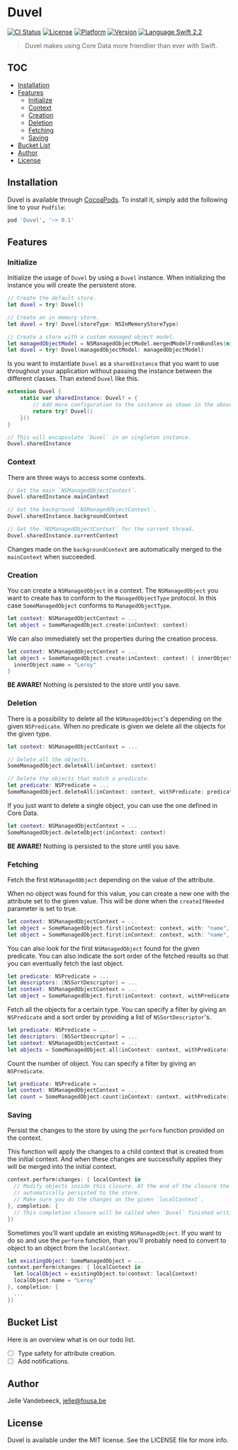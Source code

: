# Duvel

[![CI Status](http://img.shields.io/travis/icapps/ios-duvel.svg?style=flat)](https://travis-ci.org/icapps/ios-duvel)
[![License](https://img.shields.io/cocoapods/l/Duvel.svg?style=flat)](http://cocoapods.org/pods/Duvel)
[![Platform](https://img.shields.io/cocoapods/p/Duvel.svg?style=flat)](http://cocoapods.org/pods/Duvel)
[![Version](https://img.shields.io/cocoapods/v/Duvel.svg?style=flat)](http://cocoapods.org/pods/Duvel)
[![Language Swift 2.2](https://img.shields.io/badge/Language-Swift%202.2-orange.svg?style=flat)](https://swift.org)

> Duvel makes using Core Data more friendlier than ever with Swift.

## TOC

- [Installation](#installation)
- [Features](#features)
  - [Initialize](#initialize)
  - [Context](#context)
  - [Creation](#creation)
  - [Deletion](#deletion)
  - [Fetching](#fetching)
  - [Saving](#saving)
- [Bucket List](#bucket-list)
- [Author](#author)
- [License](#license)

## Installation

Duvel is available through [CocoaPods](http://cocoapods.org). To install it, simply add the following line to your `Podfile`:

```ruby
pod 'Duvel', '~> 0.1'
```

## Features

### Initialize

Initialize the usage of `Duvel` by using a `Duvel` instance. When initializing the instance you will create the persistent store.

```swift
// Create the default store.
let duvel = try! Duvel()

// Create an in memory store.
let duvel = try! Duvel(storeType: NSInMemoryStoreType)

// Create a store with a custom managed object model.
let managedObjectModel = NSManagedObjectModel.mergedModelFromBundles(nil)
let duvel = try! Duvel(managedObjectModel: managedObjectModel)
```

Is you want to instantiate `Duvel` as a `sharedInstance` that you want to use throughout your application without passing the instance between the different classes. Than extend `Duvel` like this.

```swift
extension Duvel {
    static var sharedInstance: Duvel? = {
        // Add more configuration to the instance as shown in the above code.
        return try? Duvel()
    }()
}

// This will encapsulate `Duvel` in an singleton instance.
Duvel.sharedInstance
```

### Context

There are three ways to access some contexts.

```swift
// Get the main `NSManagedObjectContext`.
Duvel.sharedInstance.mainContext

// Get the background `NSManagedObjectContext`.
Duvel.sharedInstance.backgroundContext

// Get the `NSManagedObjectContext` for the current thread.
Duvel.sharedInstance.currentContext
```

Changes made on the `backgroundContext` are automatically merged to the `mainContext` when succeeded.

### Creation

You can create a `NSManagedObject` in a context. The `NSManagedObject` you want to create has to conform to the `ManagedObjectType` protocol. In this case `SomeManagedObject` conforms to `ManagedObjectType`.

```swift
let context: NSManagedObjectContext = ...
let object = SomeManagedObject.create(inContext: context)
```

We can also immediately set the properties during the creation process.

```swift
let context: NSManagedObjectContext = ...
let object = SomeManagedObject.create(inContext: context) { innerObject in
  innerObject.name = "Leroy"
}
```

**BE AWARE!** Nothing is persisted to the store until you save.

### Deletion

There is a possibility to delete all the `NSManagedObject`'s depending on the given `NSPredicate`. When no predicate is given we delete all the objects for the given type.

```swift
let context: NSManagedObjectContext = ...

// Delete all the objects.
SomeManagedObject.deleteAll(inContext: context)

// Delete the objects that match a predicate.
let predicate: NSPredicate = ...
SomeManagedObject.deleteAll(inContext: context, withPredicate: predicate)
```

If you just want to delete a single object, you can use the one defined in Core Data.

```swift
let context: NSManagedObjectContext = ...
SomeManagedObject.deleteObject(inContext: context)
```

**BE AWARE!** Nothing is persisted to the store until you save.

### Fetching

Fetch the first `NSManagedObject` depending on the value of the attribute.

When no object was found for this value, you can create a new one with the attribute set to the given value. This will be done when the `createIfNeeded` parameter is set to true.

```swift
let context: NSManagedObjectContext = ...
let object = SomeManagedObject.first(inContext: context, with: "name", value: "Leroy")
let object = SomeManagedObject.first(inContext: context, with: "name", value: "Leroy", createIfNeeded: true)
```

You can also look for the first `NSManagedObject` found for the given predicate. You can also indicate the sort order of the fetched results so that you can eventually fetch the last object.

```swift
let predicate: NSPredicate = ...
let descriptors: [NSSortDescriptor] = ...
let context: NSManagedObjectContext = ...
let object = SomeManagedObject.first(inContext: context, withPredicate: predicate, withSortDescriptors: descriptors)
```

Fetch all the objects for a certain type. You can specify a filter by giving an `NSPredicate` and a sort order by providing a list of `NSSortDescriptor`'s.

```swift
let predicate: NSPredicate = ...
let descriptors: [NSSortDescriptor] = ...
let context: NSManagedObjectContext = ...
let objects = SomeManagedObject.all(inContext: context, withPredicate: predicate, withSortDescriptors: descriptors)
```

Count the number of object. You can specify a filter by giving an `NSPredicate`.

```swift
let predicate: NSPredicate = ...
let context: NSManagedObjectContext = ...
let count = SomeManagedObject.count(inContext: context, withPredicate: predicate)
```

### Saving

Persist the changes to the store by using the `perform` function provided on the context.

This function will apply the changes to a child context that is created from the initial context. And when these changes are successfully applies they will be merged into the initial context.

```swift
context.perform(changes: { localContext in
  // Modify objects inside this closure. At the end of the closure the changes will be
  // automatically persisted to the store.
  // Make sure you do the changes on the given `localContext`.
}, completion: {
  // This completion closure will be called when `Duvel` finished writing to the store.
})
```

Sometimes you'll want update an existing `NSManagedObject`. If you want to do so and use the `perform` function, than you'll probably need to convert to object to an object from the `localContext`.

```swift
let existingObject: SomeManagedObject = ...
context.perform(changes: { localContext in
  let localObject = existingObject.to(context: localContext)
  localObject.name = "Leroy"
}, completion: {
  ...
})
```

## Bucket List

Here is an overview what is on our todo list.

- [ ] Type safety for attribute creation.
- [ ] Add notifications.

## Author

Jelle Vandebeeck, jelle@fousa.be

## License

Duvel is available under the MIT license. See the LICENSE file for more info.
